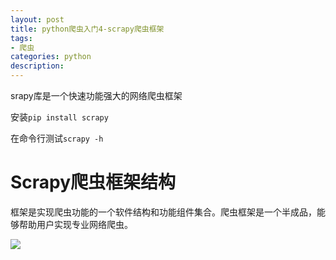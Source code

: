 ```yaml
---
layout: post
title: python爬虫入门4-scrapy爬虫框架
tags:
- 爬虫
categories: python
description:
---
```


srapy库是一个快速功能强大的网络爬虫框架

安装`pip install scrapy`

在命令行测试`scrapy -h`

# Scrapy爬虫框架结构
框架是实现爬虫功能的一个软件结构和功能组件集合。爬虫框架是一个半成品，能够帮助用户实现专业网络爬虫。

<img src="{{ site.baseurl }}/resource/scrapy.jpg">
